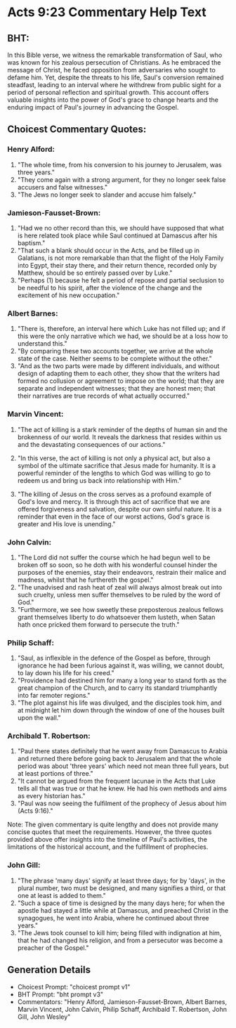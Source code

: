 # Acts 9:23 Commentary Help Text

## BHT:
In this Bible verse, we witness the remarkable transformation of Saul, who was known for his zealous persecution of Christians. As he embraced the message of Christ, he faced opposition from adversaries who sought to defame him. Yet, despite the threats to his life, Saul's conversion remained steadfast, leading to an interval where he withdrew from public sight for a period of personal reflection and spiritual growth. This account offers valuable insights into the power of God's grace to change hearts and the enduring impact of Paul's journey in advancing the Gospel.

## Choicest Commentary Quotes:
### Henry Alford:
1. "The whole time, from his conversion to his journey to Jerusalem, was three years." 
2. "They come again with a strong argument, for they no longer seek false accusers and false witnesses." 
3. "The Jews no longer seek to slander and accuse him falsely."

### Jamieson-Fausset-Brown:
1. "Had we no other record than this, we should have supposed that what is here related took place while Saul continued at Damascus after his baptism."
2. "That such a blank should occur in the Acts, and be filled up in Galatians, is not more remarkable than that the flight of the Holy Family into Egypt, their stay there, and their return thence, recorded only by Matthew, should be so entirely passed over by Luke."
3. "Perhaps (1) because he felt a period of repose and partial seclusion to be needful to his spirit, after the violence of the change and the excitement of his new occupation."

### Albert Barnes:
1. "There is, therefore, an interval here which Luke has not filled up; and if this were the only narrative which we had, we should be at a loss how to understand this."
2. "By comparing these two accounts together, we arrive at the whole state of the case. Neither seems to be complete without the other."
3. "And as the two parts were made by different individuals, and without design of adapting them to each other, they show that the writers had formed no collusion or agreement to impose on the world; that they are separate and independent witnesses; that they are honest men; that their narratives are true records of what actually occurred."

### Marvin Vincent:
1. "The act of killing is a stark reminder of the depths of human sin and the brokenness of our world. It reveals the darkness that resides within us and the devastating consequences of our actions." 

2. "In this verse, the act of killing is not only a physical act, but also a symbol of the ultimate sacrifice that Jesus made for humanity. It is a powerful reminder of the lengths to which God was willing to go to redeem us and bring us back into relationship with Him."

3. "The killing of Jesus on the cross serves as a profound example of God's love and mercy. It is through this act of sacrifice that we are offered forgiveness and salvation, despite our own sinful nature. It is a reminder that even in the face of our worst actions, God's grace is greater and His love is unending."

### John Calvin:
1. "The Lord did not suffer the course which he had begun well to be broken off so soon, so he doth with his wonderful counsel hinder the purposes of the enemies, stay their endeavors, restrain their malice and madness, whilst that he furthereth the gospel."
2. "The unadvised and rash heat of zeal will always almost break out into such cruelty, unless men suffer themselves to be ruled by the word of God."
3. "Furthermore, we see how sweetly these preposterous zealous fellows grant themselves liberty to do whatsoever them lusteth, when Satan hath once pricked them forward to persecute the truth."

### Philip Schaff:
1. "Saul, as inflexible in the defence of the Gospel as before, through ignorance he had been furious against it, was willing, we cannot doubt, to lay down his life for his creed." 
2. "Providence had destined him for many a long year to stand forth as the great champion of the Church, and to carry its standard triumphantly into far remoter regions."
3. "The plot against his life was divulged, and the disciples took him, and at midnight let him down through the window of one of the houses built upon the wall."

### Archibald T. Robertson:
1. "Paul there states definitely that he went away from Damascus to Arabia and returned there before going back to Jerusalem and that the whole period was about 'three years' which need not mean three full years, but at least portions of three." 
2. "It cannot be argued from the frequent lacunae in the Acts that Luke tells all that was true or that he knew. He had his own methods and aims as every historian has."
3. "Paul was now seeing the fulfilment of the prophecy of Jesus about him (Acts 9:16)."

Note: The given commentary is quite lengthy and does not provide many concise quotes that meet the requirements. However, the three quotes provided above offer insights into the timeline of Paul's activities, the limitations of the historical account, and the fulfillment of prophecies.

### John Gill:
1. "The phrase 'many days' signify at least three days; for by 'days', in the plural number, two must be designed, and many signifies a third, or that one at least is added to them."
2. "Such a space of time is designed by the many days here; for when the apostle had stayed a little while at Damascus, and preached Christ in the synagogues, he went into Arabia, where he continued about three years."
3. "The Jews took counsel to kill him; being filled with indignation at him, that he had changed his religion, and from a persecutor was become a preacher of the Gospel."


## Generation Details
- Choicest Prompt: "choicest prompt v1"
- BHT Prompt: "bht prompt v3"
- Commentators: "Henry Alford, Jamieson-Fausset-Brown, Albert Barnes, Marvin Vincent, John Calvin, Philip Schaff, Archibald T. Robertson, John Gill, John Wesley"
